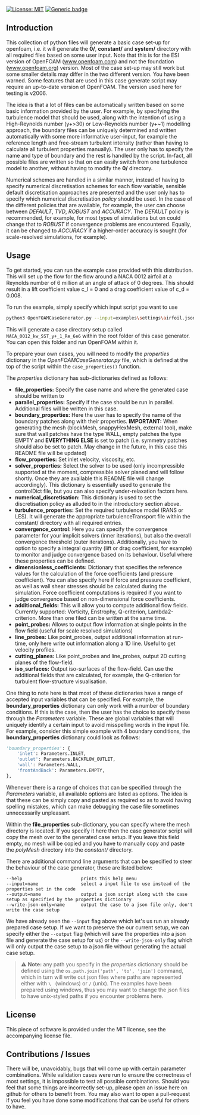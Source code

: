 [![License: MIT](https://img.shields.io/badge/License-MIT-blue.svg)](https://opensource.org/licenses/MIT)
[![Generic badge](https://img.shields.io/badge/Version-v1.2.1-red.svg)](https://shields.io/)

## Introduction

This collection of python files will generate a basic case set-up for openfoam, i.e. it will generate the **0/**, **constant/** and **system/** directory with all required files based on some user input.
Note that this is for the ESI version of OpenFOAM (www.openfoam.com) and not the foundation (www.openfoam.org) version.
Most of the case set-up may still work but some smaller details may differ in the two different version. You have been warned.
Some features that are used in this case generate script may require an up-to-date version of OpenFOAM. The version used here for testing is v2006.

The idea is that a lot of files can be automatically written based on some basic information provided by the user.
For example, by specifying the turbulence model that should be used, along with the intention of using a High-Reynolds number (y+>30) or Low-Reynolds number (y+~1) modelling approach, the boundary files can be uniquely determined and written automatically with some more informative user-input, for example the reference length and free-stream turbulent intensity (rather than having to calculate all turbulent properties manually).
The user only has to specify the name and type of boundary and the rest is handled by the script. In-fact, all possible files are written so that on can easily switch from one turbulence model to another, without having to modify the **0/** directory.

Numerical schemes are handled in a similar manner, instead of having to specify numerical discretisation schemes for each flow variable, sensible default discretisation approaches are presented and the user only has to specify which numerical discretisation *policy* should be used.
In the case of the different policies that are available, for example, the user can choose between *DEFAULT*, *TVD*, *ROBUST* and *ACCURACY*.
The *DEFAULT* policy is recommended, for example, for most types of simulations but on could change that to *ROBUST* if convergence problems are encountered.
Equally, it can be changed to *ACCURACY* if a higher-order accuracy is sought (for scale-resolved simulations, for example).

## Usage

To get started, you can run the example case provided with this distribution. This will set up the flow for the flow around a NACA 0012 airfoil at a Reynolds number of 6 million at an angle of attack of 0 degrees. This should result in a lift coefficient value c_l = 0 and a drag coefficient value of c_d = 0.008.

To run the example, simply specify which input script you want to use

```bash
python3 OpenFOAMCaseGenerator.py --input=examples\settings\airfoil.json
```

This will generate a case directory setup called ```NACA_0012_kw_SST_y+_1_Re_6e6``` within the root folder of this case generator. You can open this folder and run OpenFOAM within it.

To prepare your own cases, you will need to modify the *properties* dictionary in the *OpenFOAMCaseGenerator.py* file, which is defined at the top of the script within the ```case_properties()``` function.

The *properties* dictionary has sub-dictionaries defined as follows:

- **file_properties:** Specify the case name and where the generated case should be written to
- **parallel_properties:** Specify if the case should be run in parallel. Additional files will be written in this case.
- **boundary_properties:** Here the user has to specify the name of the boundary patches along with their properties. **IMPORTANT:** When generating the mesh (blockMesh, snappyHexMesh, external tool), make sure that wall patches have the type WALL, empty patches the type EMPTY and **EVERYTHING ELSE** is set to patch (i.e. symmetry patches should also be set to patch. May change in the future, in this case this README file will be updated)
- **flow_properties:** Set inlet velocity, viscosity, etc.
- **solver_properties:** Select the solver to be used (only incompressible supported at the moment, compressible solver planed and will follow shortly. Once they are available this README file will change accordingly). This dictionary is essentially used to generate the controlDict file, but you can also specify under-relaxation factors here.
- **numerical_discretisation:** This dictionary is used to set the discretisation policy as alluded to in the introductory section above.
- **turbulence_properties:** Set the required turbulence model (RANS or LES). It will generate the appropriate turbulenceTransport file within the constant/ directory with all required entries.  
- **convergence_control:** Here you can specify the convergence parameter for your implicit solvers (inner iterations), but also the overall convergence threshold (outer iterations). Additionally, you have to option to specify a integral quantity (lift or drag coefficient, for example) to monitor and judge convergence based on its behaviour. Useful where these properties can be defined.
- **dimensionless_coefficients:** Dictionary that specifies the reference values for the calculation of the force coefficients (and pressure coefficient). You can also specify here if force and pressure coefficient, as well as wall shear stresses should be calculated during the simulation. Force coefficient computations is required if you want to judge convergence based on non-dimensional force coefficients.
- **additional_fields:** This will allow you to compute additional flow fields. Currently supported: Vorticity, Enstrophy, Q-criterion, Lambda2-criterion. More than one filed can be written at the same time.
- **point_probes:** Allows to output flow information at single points in the flow field (useful for scale resolved simulations)
- **line_probes:** Like point_probes, output additional information at run-time, only here write out information along a 1D line. Useful to get velocity profiles.
- **cutting_planes:** Like point_probes and line_probes, output 2D cutting planes of the flow-field.
- **iso_surfaces:** Output iso-surfaces of the flow-field. Can use the additional fields that are calculated, for example, the Q-criterion for turbulent flow-structure visualisation.

One thing to note here is that most of these dictionaries have a range of accepted input variables that can be specified.
For example, the **boundary_properties** dictionary can only work with a number of boundary conditions. If this is the case, then the user has the choice to specify these through the *Parameters* variable.
These are global variables that will uniquely identify a certain input to avoid misspelling words in the input file. For example, consider this simple example with 4 boundary conditions, the **boundary_properties** dictionary could look as follows:

```python
'boundary_properties': {
    'inlet': Parameters.INLET,
    'outlet': Parameters.BACKFLOW_OUTLET,
    'wall': Parameters.WALL,
    'frontAndBack': Parameters.EMPTY,
},
```
Whenever there is a range of choices that can be specified through the *Parameters* variable, all available options are listed as options. The idea is that these can be simply copy and pasted as required so as to avoid having spelling mistakes, which can make debugging the case file sometimes unnecessarily unpleasant.

Within the **file_properties** sub-dictionary, you can specify where the mesh directory is located. If you specify it here then the case generator script will copy the mesh over to the generated case setup. If you leave this field empty, no mesh will be copied and you have to manually copy and paste the *polyMesh* directory into the *constant/* directory.

There are additional command line arguments that can be specified to steer the behaviour of the case generator, these are listed below:

```
--help                      prints this help menu
--input=name                select a input file to use instead of the properties set in the code
--output=name               output a json script along with the case setup as specified by the properties dictionary
--write-json-only=name      output the case to a json file only, don't write the case setup
```

We have already seen the ```--input``` flag above which let's us run an already prepared case setup. If we want to preserve the our current setup, we can specify either the ```--output``` flag (which will save the properties into a json file and generate the case setup for us) or the ```--write-json-only``` flag which will only output the case setup to a json file without generating the actual case setup.

> :warning: **Note:** any path you specify in the *properties* dictionary should be defined using the ```os.path.join('path', 'to', 'join')``` command, which in turn will write out json files where paths are represented either with ```\ ``` (windows) or ```/``` (unix). The examples have been prepared using windows, thus you may want to change the json files to have unix-styled paths if you encounter problems here.

## License

This piece of software is provided under the MIT license, see the accompanying license file.

## Contributions / Issues

There will be, unavoidably, bugs that will come up with certain parameter combinations.
While validation cases were run to ensure the correctness of most settings, it is impossible to test all possible combinations.
Should you feel that some things are incorrectly set-up, please open an issue here on github for others to benefit from.
You may also want to open a pull-request if you feel you have done some modifications that can be useful for others to have.
